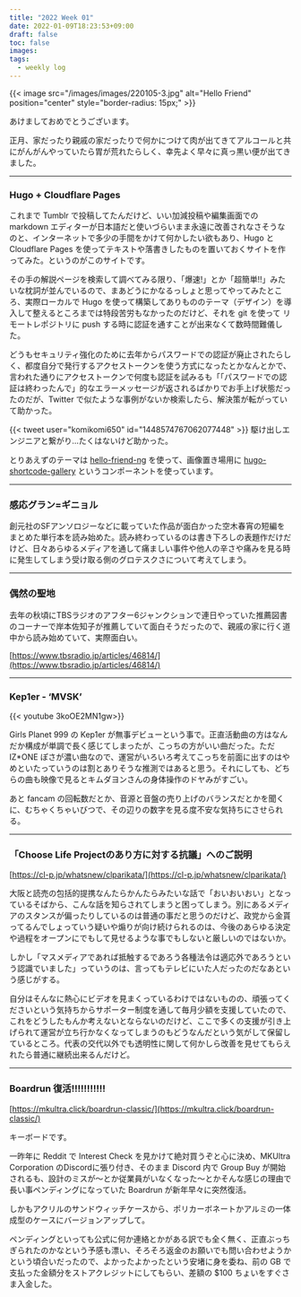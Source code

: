 ```yaml
---
title: "2022 Week 01"
date: 2022-01-09T18:23:53+09:00
draft: false
toc: false
images:
tags:
  - weekly log
---
```


{{< image src="/images/images/220105-3.jpg" alt="Hello Friend" position="center" style="border-radius: 15px;" >}}

あけましておめでとうございます。

正月、家だったり親戚の家だったりで何かにつけて肉が出てきてアルコールと共にがんがんやっていたら胃が荒れたらしく、幸先よく早々に真っ黒い便が出てきました。

---

### Hugo + Cloudflare Pages 

これまで Tumblr で投稿してたんだけど、いい加減投稿や編集画面での markdown エディターが日本語だと使いづらいまま永遠に改善されなさそうなのと、インターネットで多少の手間をかけて何かしたい欲もあり、Hugo と Cloudflare Pages を使ってテキストや落書きしたものを置いておくサイトを作ってみた。というのがこのサイトです。

その手の解説ページを検索して調べてみる限り、「爆速!」とか「超簡単!!」みたいな枕詞が並んでいるので、まあどうにかなるっしょと思ってやってみたところ、実際ローカルで Hugo を使って構築してありもののテーマ（デザイン）を導入して整えるところまでは特段苦労もなかったのだけど、それを git を使って リモートレポジトリに push する時に認証を通すことが出来なくて数時間難儀した。

どうもセキュリティ強化のために去年からパスワードでの認証が廃止されたらしく、都度自分で発行するアクセストークンを使う方式になったとかなんとかで、言われた通りにアクセストークンで何度も認証を試みるも「「パスワードでの認証は終わったんで」的なエラーメッセージが返されるばかりでお手上げ状態だったのだが、Twitter で似たような事例がないか検索したら、解決策が転がっていて助かった。

{{< tweet user="komikomi650" id="1448574767062077448" >}}
駆け出しエンジニアと繋がり…たくはないけど助かった。

とりあえずのテーマは [hello-friend-ng]([https://themes.gohugo.io/themes/hugo-theme-hello-friend-ng/](https://themes.gohugo.io/themes/hugo-theme-hello-friend-ng/)) を使って、画像置き場用に [hugo-shortcode-gallery](https://github.com/mfg92/hugo-shortcode-gallery) というコンポーネントを使っています。

---

### 感応グラン=ギニョル

創元社のSFアンソロジーなどに載っていた作品が面白かった空木春宵の短編をまとめた単行本を読み始めた。読み終わっているのは書き下ろしの表題作だけだけど、日々あらゆるメディアを通して痛ましい事件や他人の辛さや痛みを見る時に発生してしまう受け取る側のグロテスクさについて考えてしまう。

---

### 偶然の聖地

去年の秋頃にTBSラジオのアフター6ジャンクションで連日やっていた推薦図書のコーナーで岸本佐知子が推薦していて面白そうだったので、親戚の家に行く道中から読み始めていて、実際面白い。

[https://www.tbsradio.jp/articles/46814/](https://www.tbsradio.jp/articles/46814/)

---

### Kep1er - ‘MVSK’

{{< youtube 3koOE2MN1gw>}}

Girls Planet 999 の Kep1er が無事デビューという事で。正直活動曲の方はなんだか構成が単調で長く感じてしまったが、こっちの方がいい曲だった。ただ IZ*ONE ぽさが濃い曲なので、運営がいろいろ考えてこっちを前面に出すのはやめといたっていうのは割とありそうな推測ではあると思う。それにしても、どちらの曲も映像で見るとキムダヨンさんの身体操作のドヤみがすごい。

あと fancam の回転数だとか、音源と音盤の売り上げのバランスだとかを聞くに、むちゃくちゃいびつで、その辺りの数字を見る度不安な気持ちにさせられる。

---

### 「Choose Life Projectのあり方に対する抗議」へのご説明

[https://cl-p.jp/whatsnew/clparikata/](https://cl-p.jp/whatsnew/clparikata/)

大阪と読売の包括的提携なんたらかんたらみたいな話で「おいおいおい」となっているそばから、こんな話を知らされてしまうと困ってしまう。別にあるメディアのスタンスが偏ったりしているのは普通の事だと思うのだけど、政党から金貰ってるんでしょっていう疑いや煽りが向け続けられるのは、今後のあらゆる決定や過程をオープンにでもして見せるような事でもしないと厳しいのではないか。

しかし「マスメディアであれば抵触するであろう各種法令は適応外であろうという認識でいました」っていうのは、言ってもテレビにいた人だったのだなあという感じがする。

自分はそんなに熱心にビデオを見まくっているわけではないものの、頑張ってくださいという気持ちからサポーター制度を通して毎月少額を支援していたので、これをどうしたもんか考えないとならないのだけど、ここで多くの支援が引き上げられて運営が立ち行かなくなってしまうのもどうなんだという気がして保留しているところ。代表の交代以外でも透明性に関して何かしら改善を見せてもらえれたら普通に継続出来るんだけど。

---

### Boardrun 復活!!!!!!!!!!!

[https://mkultra.click/boardrun-classic/](https://mkultra.click/boardrun-classic/)

キーボードです。

一昨年に Reddit で Interest Check を見かけて絶対買うぞと心に決め、MKUltra Corporation のDiscordに張り付き、そのまま Discord 内で Group Buy が開始されるも、設計のミスが～とか従業員がいなくなった～とかそんな感じの理由で長い事ペンディングになっていた Boardrun が新年早々に突然復活。

しかもアクリルのサンドウィッチケースから、ポリカーボネートかアルミの一体成型のケースにバージョンアップして。

ペンディングといっても公式に何か連絡とかがある訳でも全く無く、正直ぶっちぎられたのかなという予感も漂い、そろそろ返金のお願いでも問い合わせようかという頃合いだったので、よかったよかったという安堵に身を委ね、前の GB で支払った金額分をストアクレジットにしてもらい、差額の $100 ちょいをすぐさま入金した。